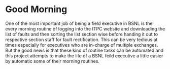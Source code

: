 # Good Morning
One of the most important job of being a field executive in BSNL is the every morning routine of logging into the ITPC website
and downloading the list of faults and then sorting the list section wise before handing it out to respective section staff for
fault rectification. This can be very tedious at times especially for executives who are in-charge of multiple exchanges. But
the good news is that these kind of routine tasks can be automated and this project attempts to make the life of a BSNL feild 
executive a little easier by automatic some of their morning routines.
